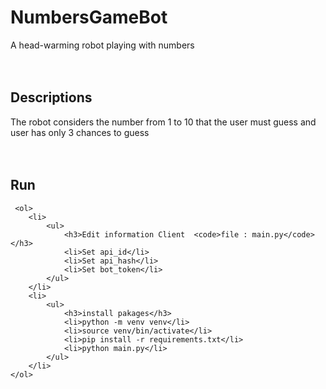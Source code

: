 # NumbersGameBot
A head-warming robot playing with numbers
<br/><br/><br/>
## Descriptions
The robot considers the number from 1 to 10 that the user must guess and user has only 3 chances to guess
<br/><br/><br/>
## Run
     <ol>
        <li>
            <ul>
                <h3>Edit information Client  <code>file : main.py</code></h3>
                <li>Set api_id</li>
                <li>Set api_hash</li>
                <li>Set bot_token</li>
            </ul>
        </li>
        <li>
            <ul>
                <h3>install pakages</h3>
                <li>python -m venv venv</li>
                <li>source venv/bin/activate</li>
                <li>pip install -r requirements.txt</li>
                <li>python main.py</li>
            </ul>
        </li>
    </ol> 
